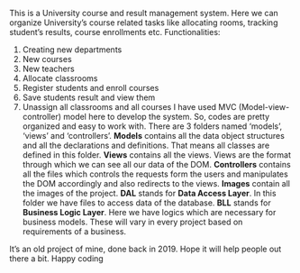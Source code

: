 This is a University course and result management system. Here we can organize University’s course related tasks like allocating rooms, tracking student’s results, course enrollments etc. Functionalities:
1.	Creating new departments
2.	New courses
3.	New teachers
4.	Allocate classrooms
5.	Register students and enroll courses
6.	Save students result and view them
7.	Unassign all classrooms and all courses
I have used MVC (Model-view-controller) model here to develop the system. So, codes are pretty organized and easy to work with. There are 3 folders named ‘models’, ‘views’ and ‘controllers’.
**Models** contains all the data object structures and all the declarations and definitions. That means all classes are defined in this folder.
**Views** contains all the views. Views are the format through which we can see all our data of the DOM.
**Controllers** contains all the files which controls the requests form the users and manipulates the DOM accordingly and also redirects to the views.
**Images** contain all the images of the project.
**DAL** stands for **Data Access Layer**. In this folder we have files to access data of the database.
**BLL** stands for **Business Logic Layer**. Here we have logics which are necessary for business models. These will vary in every project based on requirements of a business.

It’s an old project of mine, done back in 2019. Hope it will help people out there a bit.
Happy coding
